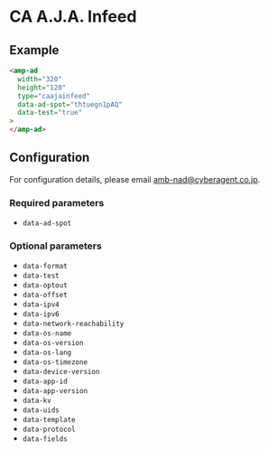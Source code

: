 <!---
Copyright 2016 The AMP HTML Authors. All Rights Reserved.

Licensed under the Apache License, Version 2.0 (the "License");
you may not use this file except in compliance with the License.
You may obtain a copy of the License at

      http://www.apache.org/licenses/LICENSE-2.0

Unless required by applicable law or agreed to in writing, software
distributed under the License is distributed on an "AS-IS" BASIS,
WITHOUT WARRANTIES OR CONDITIONS OF ANY KIND, either express or implied.
See the License for the specific language governing permissions and
limitations under the License.
-->

# CA A.J.A. Infeed

## Example

```html
<amp-ad
  width="320"
  height="120"
  type="caajainfeed"
  data-ad-spot="thtuegn1pAQ"
  data-test="true"
>
</amp-ad>
```

## Configuration

For configuration details, please email amb-nad@cyberagent.co.jp.

### Required parameters

-   `data-ad-spot`

### Optional parameters

-   `data-format`
-   `data-test`
-   `data-optout`
-   `data-offset`
-   `data-ipv4`
-   `data-ipv6`
-   `data-network-reachability`
-   `data-os-name`
-   `data-os-version`
-   `data-os-lang`
-   `data-os-timezone`
-   `data-device-version`
-   `data-app-id`
-   `data-app-version`
-   `data-kv`
-   `data-uids`
-   `data-template`
-   `data-protocol`
-   `data-fields`
